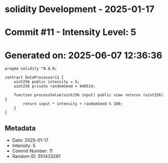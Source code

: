 ﻿# solidity Development - 2025-01-17
# Commit #11 - Intensity Level: 5
# Generated on: 2025-06-07 12:36:36
```solidity
pragma solidity ^0.8.0;

contract DataProcessor11 {
    uint256 public intensity = 5;
    uint256 private randomSeed = 940514;

    function processValue(uint256 input) public view returns (uint256) {
        return input * intensity + randomSeed % 100;
    }
}
```
## Metadata
- Date: 2025-01-17
- Intensity: 5
- Commit Number: 11
- Random ID: 351433281
